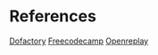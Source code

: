 # References

[Dofactory](https://www.dofactory.com/javascript/design-patterns) [Freecodecamp](https://www.freecodecamp.org/news/javascript-design-patterns-explained/#what-are-design-patterns) [Openreplay](https://blog.openreplay.com/creational-design-patterns-in-javascript/)
